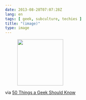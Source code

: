 ```yaml
---
date: 2013-08-28T07:07:28Z
lang: en
tags: [ geek, subculture, techies ]
title: "(image)"
type: image
---
```


<figure>
<a
href="https://hugo.ferreira.cc/via-50-things-a-geek-should-know/attachment/394/"
rel="attachment"><img
src="/wp-content/uploads/2013/08/tumblr_ms8pu8K4fj1qz82meo1_1280-150x150.jpg"
width="150" height="150" /></a></figure>

via [50 Things a Geek Should
Know](http://gizmodo.com/50-things-a-geek-should-know-1205516959)

